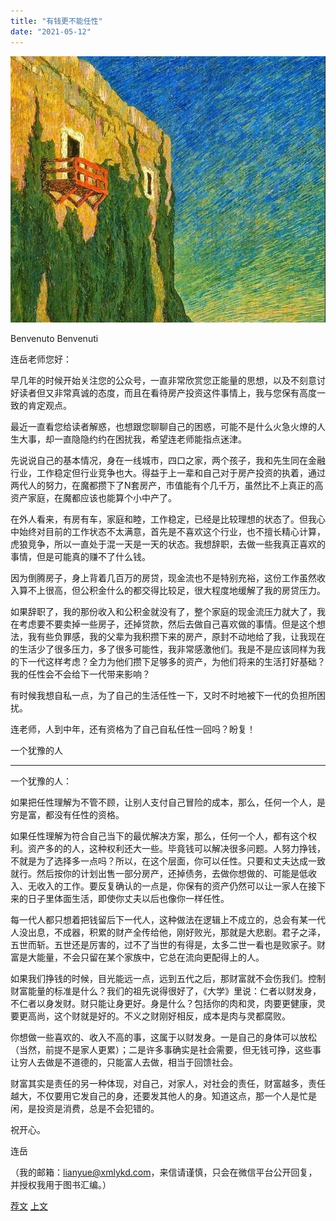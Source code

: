 ```yaml
---
title: "有钱更不能任性"
date: "2021-05-12"
---
```


![连岳文章](images/连岳文章picture-9.jpg)

Benvenuto Benvenuti

  

连岳老师您好：

  

早几年的时候开始关注您的公众号，一直非常欣赏您正能量的思想，以及不刻意讨好读者但又非常真诚的态度，而且在看待房产投资这件事情上，我与您保有高度一致的肯定观点。

  

最近一直看您给读者解惑，也想跟您聊聊自己的困惑，可能不是什么火急火燎的人生大事，却一直隐隐约约在困扰我，希望连老师能指点迷津。

  

先说说自己的基本情况，身在一线城市，四口之家，两个孩子，我和先生同在金融行业，工作稳定但行业竞争也大。得益于上一辈和自己对于房产投资的执着，通过两代人的努力，在魔都攒下了N套房产，市值能有个几千万，虽然比不上真正的高资产家庭，在魔都应该也能算个小中产了。

  

在外人看来，有房有车，家庭和睦，工作稳定，已经是比较理想的状态了。但我心中始终对目前的工作状态不太满意，首先是不喜欢这个行业，也不擅长精心计算，虎狼竞争，所以一直处于混一天是一天的状态。我想辞职，去做一些我真正喜欢的事情，但是可能真的赚不了什么钱。

  

因为倒腾房子，身上背着几百万的房贷，现金流也不是特别充裕，这份工作虽然收入算不上很高，但公积金什么的都交得比较足，很大程度地缓解了我的房贷压力。

  

如果辞职了，我的那份收入和公积金就没有了，整个家庭的现金流压力就大了，我在考虑要不要卖掉一些房子，还掉贷款，然后去做自己喜欢做的事情。但是这个想法，我有些负罪感，我的父辈为我积攒下来的房产，原封不动地给了我，让我现在的生活少了很多压力，多了很多可能性，我非常感激他们。我是不是应该同样为我的下一代这样考虑？全力为他们攒下足够多的资产，为他们将来的生活打好基础？我的任性会不会给下一代带来影响？

  

有时候我想自私一点，为了自己的生活任性一下，又时不时地被下一代的负担所困扰。

  

连老师，人到中年，还有资格为了自己自私任性一回吗？盼复！ 

  

一个犹豫的人

  

* * *

  

一个犹豫的人：

  

如果把任性理解为不管不顾，让别人支付自己冒险的成本，那么，任何一个人，是穷是富，都没有任性的资格。

  

如果任性理解为符合自己当下的最优解决方案，那么，任何一个人，都有这个权利。资产多的的人，这种权利还大一些。毕竟钱可以解决很多问题。人努力挣钱，不就是为了选择多一点吗？所以，在这个层面，你可以任性。只要和丈夫达成一致就行。然后按你的计划出售一部分房产，还掉债务，去做你想做的、可能是低收入、无收入的工作。要反复确认的一点是，你保有的资产仍然可以让一家人在接下来的日子里体面生活，即使你丈夫以后也像你一样任性。

  

每一代人都只想着把钱留后下一代人，这种做法在逻辑上不成立的，总会有某一代人没出息，不成器，积累的财产全传给他，刚好败光，那就是大悲剧。君子之泽，五世而斩。五世还是厉害的，过不了当世的有得是，太多二世一看也是败家子。财富是大能量，不会只留在某个家族中，它总在流向更配得上的人。

  

如果我们挣钱的时候，目光能远一点，远到五代之后，那财富就不会伤我们。控制财富能量的标准是什么？我们的祖先说得很好了，《大学》里说：仁者以财发身，不仁者以身发财。财只能让身更好。身是什么？包括你的肉和灵，肉要更健康，灵要更高尚，这个财就是好的。不义之财刚好相反，成本是肉与灵都腐败。

  

你想做一些喜欢的、收入不高的事，这属于以财发身。一是自己的身体可以放松（当然，前提不是家人更累）；二是许多事确实是社会需要，但无钱可挣，这些事让穷人去做是不道德的，只能富人去做，相当于回馈社会。

  

财富其实是责任的另一种体现，对自己，对家人，对社会的责任，财富越多，责任越大，不仅要用它发自己的身，还要发其他人的身。知道这点，那一个人是忙是闲，是投资是消费，总是不会犯错的。  

  

祝开心。

  

连岳

  

（我的邮箱：lianyue@xmlykd.com，来信请谨慎，只会在微信平台公开回复，并授权我用于图书汇编。）

[荐文](http://mp.weixin.qq.com/s?__biz=MjM5NDU0Mjk2MQ==&mid=2651638068&idx=1&sn=ea0d37e928a0300ef85d0ca1cc70ca18&chksm=bd7e4d2a8a09c43c09ebce22e5694eb2acb7b065ca7ef6b076f7ad79af5380d0e5617de39690&scene=21#wechat_redirect) [上文](http://mp.weixin.qq.com/s?__biz=MjM5NDU0Mjk2MQ==&mid=2651702982&idx=1&sn=fdec301da1aadea2dd1b42cca20d0fa7&chksm=bd7f42d88a08cbce6703b07ded804417e81216bae504a6110783ea64a416784fefd118d1958d&scene=21#wechat_redirect)
